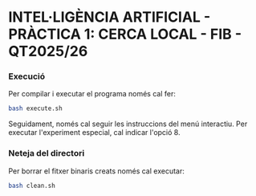 # INTEL·LIGÈNCIA ARTIFICIAL - PRÀCTICA 1: CERCA LOCAL - FIB - QT2025/26

### Execució

Per compilar i executar el programa només cal fer:

```bash
bash execute.sh
```

Seguidament, només cal seguir les instruccions del menú interactiu. Per executar l'experiment especial, cal indicar l'opció 8.


### Neteja del directori

Per borrar el fitxer binaris creats només cal executar:

```bash
bash clean.sh
```